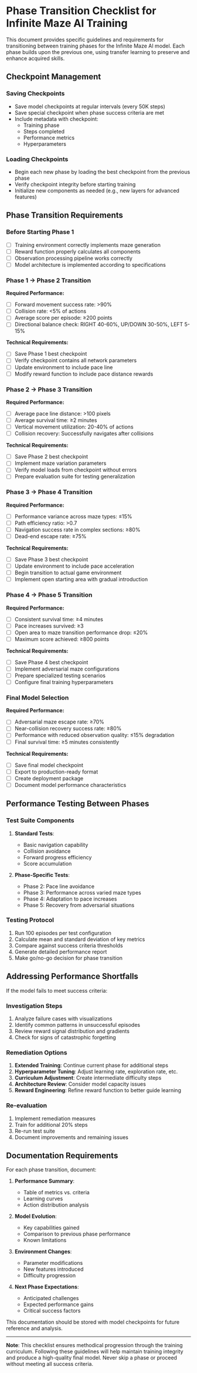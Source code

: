 # Phase Transition Checklist for Infinite Maze AI Training

This document provides specific guidelines and requirements for transitioning between training phases for the Infinite Maze AI model. Each phase builds upon the previous one, using transfer learning to preserve and enhance acquired skills.

## Checkpoint Management

### Saving Checkpoints
- Save model checkpoints at regular intervals (every 50K steps)
- Save special checkpoint when phase success criteria are met
- Include metadata with checkpoint:
  - Training phase
  - Steps completed
  - Performance metrics
  - Hyperparameters

### Loading Checkpoints
- Begin each new phase by loading the best checkpoint from the previous phase
- Verify checkpoint integrity before starting training
- Initialize new components as needed (e.g., new layers for advanced features)

## Phase Transition Requirements

### Before Starting Phase 1
- [ ] Training environment correctly implements maze generation
- [ ] Reward function properly calculates all components
- [ ] Observation processing pipeline works correctly
- [ ] Model architecture is implemented according to specifications

### Phase 1 → Phase 2 Transition
**Required Performance:**
- [ ] Forward movement success rate: >90%
- [ ] Collision rate: <5% of actions
- [ ] Average score per episode: ≥200 points
- [ ] Directional balance check: RIGHT 40-60%, UP/DOWN 30-50%, LEFT 5-15%

**Technical Requirements:**
- [ ] Save Phase 1 best checkpoint
- [ ] Verify checkpoint contains all network parameters
- [ ] Update environment to include pace line
- [ ] Modify reward function to include pace distance rewards

### Phase 2 → Phase 3 Transition
**Required Performance:**
- [ ] Average pace line distance: >100 pixels
- [ ] Average survival time: ≥2 minutes
- [ ] Vertical movement utilization: 20-40% of actions
- [ ] Collision recovery: Successfully navigates after collisions

**Technical Requirements:**
- [ ] Save Phase 2 best checkpoint
- [ ] Implement maze variation parameters
- [ ] Verify model loads from checkpoint without errors
- [ ] Prepare evaluation suite for testing generalization

### Phase 3 → Phase 4 Transition
**Required Performance:**
- [ ] Performance variance across maze types: ≤15%
- [ ] Path efficiency ratio: >0.7
- [ ] Navigation success rate in complex sections: ≥80%
- [ ] Dead-end escape rate: ≥75%

**Technical Requirements:**
- [ ] Save Phase 3 best checkpoint
- [ ] Update environment to include pace acceleration
- [ ] Begin transition to actual game environment
- [ ] Implement open starting area with gradual introduction

### Phase 4 → Phase 5 Transition
**Required Performance:**
- [ ] Consistent survival time: ≥4 minutes
- [ ] Pace increases survived: ≥3
- [ ] Open area to maze transition performance drop: ≤20%
- [ ] Maximum score achieved: ≥800 points

**Technical Requirements:**
- [ ] Save Phase 4 best checkpoint
- [ ] Implement adversarial maze configurations
- [ ] Prepare specialized testing scenarios
- [ ] Configure final training hyperparameters

### Final Model Selection
**Required Performance:**
- [ ] Adversarial maze escape rate: ≥70%
- [ ] Near-collision recovery success rate: ≥80%
- [ ] Performance with reduced observation quality: ≤15% degradation
- [ ] Final survival time: ≥5 minutes consistently

**Technical Requirements:**
- [ ] Save final model checkpoint
- [ ] Export to production-ready format
- [ ] Create deployment package
- [ ] Document model performance characteristics

## Performance Testing Between Phases

### Test Suite Components
1. **Standard Tests**:
   - Basic navigation capability
   - Collision avoidance
   - Forward progress efficiency
   - Score accumulation

2. **Phase-Specific Tests**:
   - Phase 2: Pace line avoidance
   - Phase 3: Performance across varied maze types
   - Phase 4: Adaptation to pace increases
   - Phase 5: Recovery from adversarial situations

### Testing Protocol
1. Run 100 episodes per test configuration
2. Calculate mean and standard deviation of key metrics
3. Compare against success criteria thresholds
4. Generate detailed performance report
5. Make go/no-go decision for phase transition

## Addressing Performance Shortfalls

If the model fails to meet success criteria:

### Investigation Steps
1. Analyze failure cases with visualizations
2. Identify common patterns in unsuccessful episodes
3. Review reward signal distribution and gradients
4. Check for signs of catastrophic forgetting

### Remediation Options
1. **Extended Training**: Continue current phase for additional steps
2. **Hyperparameter Tuning**: Adjust learning rate, exploration rate, etc.
3. **Curriculum Adjustment**: Create intermediate difficulty steps
4. **Architecture Review**: Consider model capacity issues
5. **Reward Engineering**: Refine reward function to better guide learning

### Re-evaluation
1. Implement remediation measures
2. Train for additional 20% steps
3. Re-run test suite
4. Document improvements and remaining issues

## Documentation Requirements

For each phase transition, document:

1. **Performance Summary**:
   - Table of metrics vs. criteria
   - Learning curves
   - Action distribution analysis

2. **Model Evolution**:
   - Key capabilities gained
   - Comparison to previous phase performance
   - Known limitations

3. **Environment Changes**:
   - Parameter modifications
   - New features introduced
   - Difficulty progression

4. **Next Phase Expectations**:
   - Anticipated challenges
   - Expected performance gains
   - Critical success factors

This documentation should be stored with model checkpoints for future reference and analysis.

---

**Note**: This checklist ensures methodical progression through the training curriculum. Following these guidelines will help maintain training integrity and produce a high-quality final model. Never skip a phase or proceed without meeting all success criteria.
